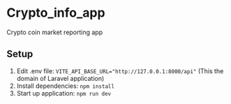 # Crypto_info_app
Crypto coin market reporting app

## Setup
1. Edit .env file: `VITE_API_BASE_URL="http://127.0.0.1:8000/api"` (This the domain of Laravel application)
2. Install dependencies: `npm install`
3. Start up application: `npm run dev`



